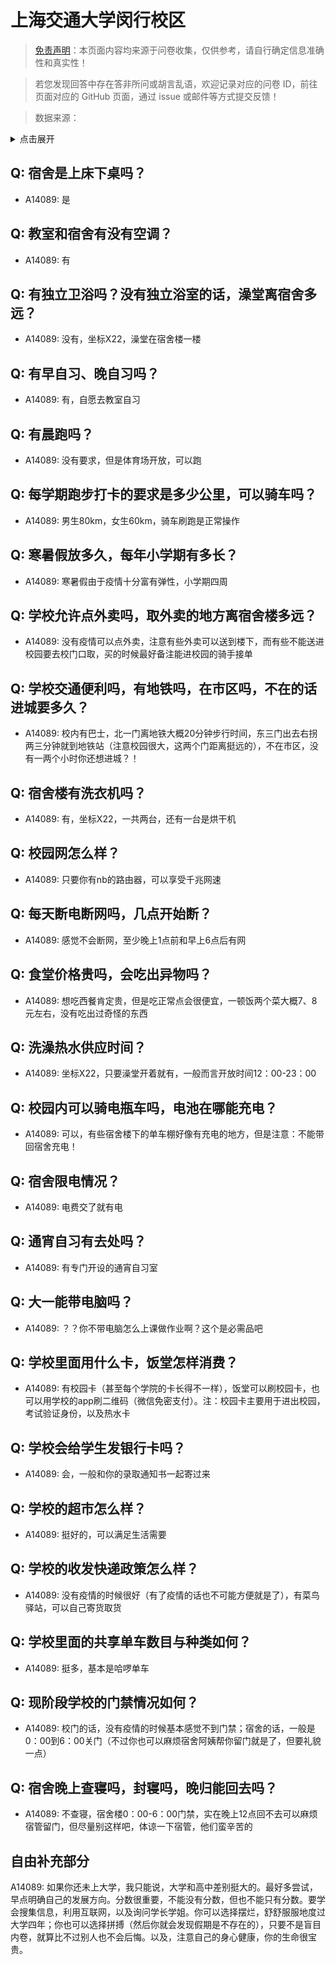 # 上海交通大学闵行校区

> [免责声明](https://colleges.chat/#_3)：本页面内容均来源于问卷收集，仅供参考，请自行确定信息准确性和真实性！

> 若您发现回答中存在答非所问或胡言乱语，欢迎记录对应的问卷 ID，前往页面对应的 GitHub 页面，通过 issue 或邮件等方式提交反馈！

> 数据来源：

<details><summary>点击展开</summary>
<ul>
<li>A14089: 匿名 (2022 年 07 月)</li>
</ul>
</details>

## Q: 宿舍是上床下桌吗？

- A14089: 是

## Q: 教室和宿舍有没有空调？

- A14089: 有

## Q: 有独立卫浴吗？没有独立浴室的话，澡堂离宿舍多远？

- A14089: 没有，坐标X22，澡堂在宿舍楼一楼

## Q: 有早自习、晚自习吗？

- A14089: 有，自愿去教室自习

## Q: 有晨跑吗？

- A14089: 没有要求，但是体育场开放，可以跑

## Q: 每学期跑步打卡的要求是多少公里，可以骑车吗？

- A14089: 男生80km，女生60km，骑车刷跑是正常操作

## Q: 寒暑假放多久，每年小学期有多长？

- A14089: 寒暑假由于疫情十分富有弹性，小学期四周

## Q: 学校允许点外卖吗，取外卖的地方离宿舍楼多远？

- A14089: 没有疫情可以点外卖，注意有些外卖可以送到楼下，而有些不能送进校园要去校门口取，买的时候最好备注能进校园的骑手接单

## Q: 学校交通便利吗，有地铁吗，在市区吗，不在的话进城要多久？

- A14089: 校内有巴士，北一门离地铁大概20分钟步行时间，东三门出去右拐两三分钟就到地铁站（注意校园很大，这两个门距离挺远的），不在市区，没有一两个小时你还想进城？！

## Q: 宿舍楼有洗衣机吗？

- A14089: 有，坐标X22，一共两台，还有一台是烘干机

## Q: 校园网怎么样？

- A14089: 只要你有nb的路由器，可以享受千兆网速

## Q: 每天断电断网吗，几点开始断？

- A14089: 感觉不会断网，至少晚上1点前和早上6点后有网

## Q: 食堂价格贵吗，会吃出异物吗？

- A14089: 想吃西餐肯定贵，但是吃正常点会很便宜，一顿饭两个菜大概7、8元左右，没有吃出过奇怪的东西

## Q: 洗澡热水供应时间？

- A14089: 坐标X22，只要澡堂开着就有，一般而言开放时间12：00-23：00

## Q: 校园内可以骑电瓶车吗，电池在哪能充电？

- A14089: 可以，有些宿舍楼下的单车棚好像有充电的地方，但是注意：不能带回宿舍充电！

## Q: 宿舍限电情况？

- A14089: 电费交了就有电

## Q: 通宵自习有去处吗？

- A14089: 有专门开设的通宵自习室

## Q: 大一能带电脑吗？

- A14089: ？？你不带电脑怎么上课做作业啊？这个是必需品吧

## Q: 学校里面用什么卡，饭堂怎样消费？

- A14089: 有校园卡（甚至每个学院的卡长得不一样），饭堂可以刷校园卡，也可以用学校的app刷二维码（微信免密支付）。注：校园卡主要用于进出校园，考试验证身份，以及热水卡

## Q: 学校会给学生发银行卡吗？

- A14089: 会，一般和你的录取通知书一起寄过来

## Q: 学校的超市怎么样？

- A14089: 挺好的，可以满足生活需要

## Q: 学校的收发快递政策怎么样？

- A14089: 没有疫情的时候很好（有了疫情的话也不可能方便就是了），有菜鸟驿站，可以自己寄货取货

## Q: 学校里面的共享单车数目与种类如何？

- A14089: 挺多，基本是哈啰单车

## Q: 现阶段学校的门禁情况如何？

- A14089: 校门的话，没有疫情的时候基本感觉不到门禁；宿舍的话，一般是0：00到6：00关门（不过你也可以麻烦宿舍阿姨帮你留门就是了，但要礼貌一点）

## Q: 宿舍晚上查寝吗，封寝吗，晚归能回去吗？

- A14089: 不查寝，宿舍楼0：00-6：00门禁，实在晚上12点回不去可以麻烦宿管留门，但尽量别这样吧，体谅一下宿管，他们蛮辛苦的

## 自由补充部分

A14089: 如果你还未上大学，我只能说，大学和高中差别挺大的。最好多尝试，早点明确自己的发展方向。分数很重要，不能没有分数，但也不能只有分数。要学会搜集信息，利用互联网，以及询问学长学姐。你可以选择摆烂，舒舒服服地度过大学四年；你也可以选择拼搏（然后你就会发现假期是不存在的），只要不是盲目内卷，就算比不过别人也不会后悔。以及，注意自己的身心健康，你的生命很宝贵。
